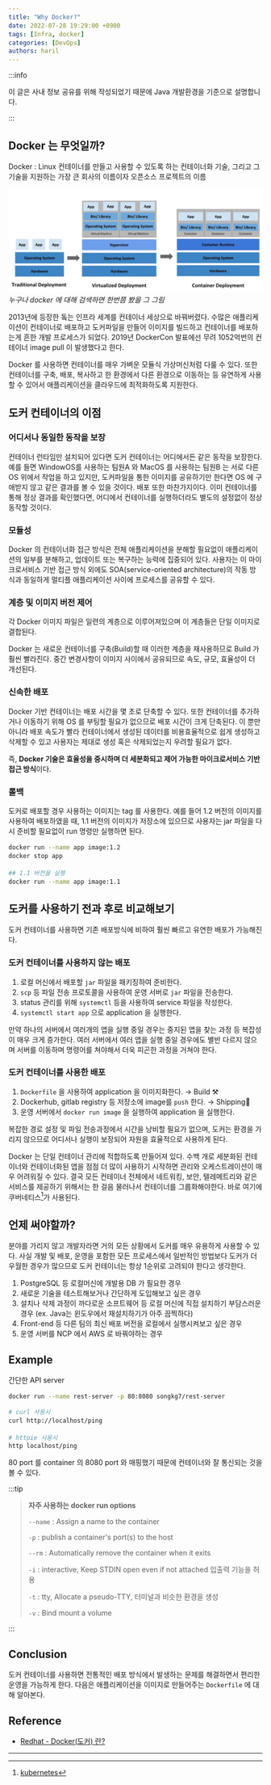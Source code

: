 ```yaml
---
title: "Why Docker?"
date: 2022-07-28 19:29:00 +0900
tags: [Infra, docker]
categories: [DevOps]
authors: haril
---
```


:::info

이 글은 사내 정보 공유를 위해 작성되었기 때문에 Java 개발환경을 기준으로 설명합니다.

:::

## Docker 는 무엇일까?

Docker
: Linux 컨테이너를 만들고 사용할 수 있도록 하는 컨테이너화 기술, 그리고 그 기술을 지원하는 가장 큰 회사의 이름이자 오픈소스 프로젝트의 이름

![deploy-history](./deploy-history.webp)
_누구나 docker 에 대해 검색하면 한번쯤 봤을 그 그림_

2013년에 등장한 돜는 인프라 세계를 컨테이너 세상으로 바꿔버렸다. 수많은 애플리케이션이 컨테이너로 배포하고 도커파일을 만들어 이미지를 빌드하고 컨테이너를 배포하는게 흔한 개발 프로세스가 되었다. 2019년 DockerCon 발표에선 무려 1052억번의 컨테이너 image pull 이 발생했다고 한다.

Docker 를 사용하면 컨테이너를 매우 가벼운 모듈식 가상머신처럼 다룰 수 있다. 또한 컨테이너를 구축, 배포, 복사하고 한 환경에서 다른 환경으로 이동하는 등 유연하게 사용할 수 있어서 애플리케이션을 클라우드에 최적화하도록 지원한다.

<!-- truncate -->

## 도커 컨테이너의 이점

### 어디서나 동일한 동작을 보장

컨테이너 런타임만 설치되어 있다면 도커 컨테이너는 어디에서든 같은 동작을 보장한다. 예를 들면 WindowOS를 사용하는 팀원A 와  MacOS 를 사용하는 팀원B 는 서로 다른 OS 위에서 작업을 하고 있지만, 도커파일을 통한 이미지를 공유하기만 한다면 OS 에 구애받지 않고 같은 결과를 볼 수 있을 것이다. 배포 또한 마찬가지이다. 이미 컨테이너를 통해 정상 결과를 확인했다면, 어디에서 컨테이너를 실행하더라도 별도의 설정없이 정상 동작할 것이다.

### 모듈성

Docker 의 컨테이너화 접근 방식은 전체 애플리케이션을 분해할 필요없이 애플리케이션의 일부를 분해하고, 업데이트 또는 복구하는 능력에 집중되어 있다. 사용자는 이 마이크로서비스 기반 접근 방식 외에도 SOA(service-oriented architecture)의 작동 방식과 동일하게 멀티플 애플리케이션 사이에 프로세스를 공유할 수 있다.

### 계층 및 이미지 버전 제어

각 Docker 이미지 파일은 일련의 계층으로 이루어져있으며 이 계층들은 단일 이미지로 결합된다.

Docker 는 새로운 컨테이너를 구축(Build)할 때 이러한 계층을 재사용하므로 Build 가 훨씬 빨라진다. 중간 변경사항이 이미지 사이에서 공유되므로 속도, 규모, 효율성이 더 개선된다.

### 신속한 배포

Docker 기반 컨테이너는 배포 시간을 몇 초로 단축할 수 있다. 또한 컨테이너를 추가하거나 이동하기 위해 OS 를 부팅할 필요가 없으므로 배포 시간이 크게 단축된다. 이 뿐만 아니라 배포 속도가 빨라 컨테이너에서 생성된 데이터를 비용효율적으로 쉽게 생성하고 삭제할 수 있고 사용자는 제대로 생성 혹은 삭제되었는지 우려할 필요가 없다.

즉, **Docker 기술은 효율성을 중시하며 더 세분화되고 제어 가능한 마이크로서비스 기반 접근 방식**이다.

### 롤백

도커로 배포할 경우 사용하는 이미지는 tag 를 사용한다. 예를 들어 1.2 버전의 이미지를 사용하여 배포하였을 때, 1.1 버전의 이미지가 저장소에 있으므로 사용자는 jar 파일을 다시 준비할 필요없이 run 명령만 실행하면 된다.

```bash
docker run --name app image:1.2
docker stop app

## 1.1 버전을 실행
docker run --name app image:1.1
```

## 도커를 사용하기 전과 후로 비교해보기

도커 컨테이너를 사용하면 기존 배포방식에 비하여 훨씬 빠르고 유연한 배포가 가능해진다.

### 도커 컨테이너를 사용하지 않는 배포

1. 로컬 머신에서 배포할 `jar` 파일을 패키징하여 준비한다.
2. `scp` 등 파일 전송 프로토콜을 사용하여 운영 서버로 `jar` 파일을 전송한다.
3. status 관리를 위해 `systemctl` 등을 사용하여 service 파일을 작성한다.
4. `systemctl start app` 으로 application 을 실행한다.

만약 하나의 서버에서 여러개의 앱을 실행 중일 경우는 중지된 앱을 찾는 과정 등 복잡성이 매우 크게 증가한다. 여러 서버에서 여러 앱을 실행 중일 경우에도 별반 다르지 않으며 서버를 이동하며 명령어를 쳐야해서 더욱 피곤한 과정을 거쳐야 한다.

### 도커 컨테이너를 사용한 배포

1. `Dockerfile` 을 사용하여 application 을 이미지화한다. → Build ⚒️
2. Dockerhub, gitlab registry 등 저장소에 image를 `push` 한다. → Shipping🚢
3. 운영 서버에서 `docker run image` 을 실행하여 application 을 실행한다.

복잡한 경로 설정 및 파일 전송과정에서 시간을 낭비할 필요가 없으며, 도커는 환경을 가리지 않으므로 어디서나 실행이 보장되어 자원을 효율적으로 사용하게 된다.

Docker 는 단일 컨테이너 관리에 적합하도록 만들어져 있다. 수백 개로 세분화된 컨테이너와 컨테이너화된 앱을 점점 더 많이 사용하기 시작하면 관리와 오케스트레이션이 매우 어려워질 수 있다. 결국 모든 컨테이너 전체에서 네트워킹, 보안, 텔레메트리와 같은 서비스를 제공하기 위해서는 한 걸음 물러나서 컨테이너를 그룹화해야한다. 바로 여기에 쿠버네티스[^footnote]가 사용된다.

## 언제 써야할까?

분야를 가리지 않고 개발자라면 거의 모든 상황에서 도커를 매우 유용하게 사용할 수 있다. 사실 개발 및 배포, 운영을 포함한 모든 프로세스에서 일반적인 방법보다 도커가 더 우월한 경우가 많으므로 도커 컨테이너는 항상 1순위로 고려되야 한다고 생각한다.

1. PostgreSQL 등 로컬머신에 개발용 DB 가 필요한 경우
2. 새로운 기술을 테스트해보거나 간단하게 도입해보고 싶은 경우
3. 설치나 삭제 과정이 까다로운 소프트웨어 등 로컬 머신에 직접 설치하기 부담스러운 경우 (ex. Java는 윈도우에서 재설치하기가 아주 끔찍하다)
4. Front-end 등 다른 팀의 최신 배포 버전을 로컬에서 실행시켜보고 싶은 경우
5. 운영 서버를 NCP 에서 AWS 로 바꿔야하는 경우

## Example

간단한 API server

```bash
docker run --name rest-server -p 80:8080 songkg7/rest-server
```

```bash
# curl 사용시
curl http://localhost/ping

# httpie 사용시
http localhost/ping
```

80 port 를 container 의 8080 port 와 매핑했기 때문에 컨테이너와 잘 통신되는 것을 볼 수 있다.

:::tip

> **자주 사용하는 docker run options**
>
> `--name`
> : Assign a name to the container
>
> `-p`
> : publish a container's port(s) to the host
>
> `--rm`
> : Automatically remove the container when it exits
>
> `-i`
> : interactive, Keep STDIN open even if not attached 입출력 기능을 허용
>
> `-t`
> : tty, Allocate a pseudo-TTY, 터미널과 비슷한 환경을 생성
>
> `-v`
> : Bind mount a volume

:::

## Conclusion

도커 컨테이너를 사용하면 전통적인 배포 방식에서 발생하는 문제를 해결하면서 편리한 운영을 가능하게 한다. 다음은 애플리케이션을 이미지로 만들어주는 `Dockerfile` 에 대해 알아본다.

## Reference

- [Redhat - Docker(도커) 란?](https://www.redhat.com/ko/topics/containers/what-is-docker)

---

[^footnote]: [kubernetes](https://haril.dev/blog/2022/07/22/kubernetes-start)
